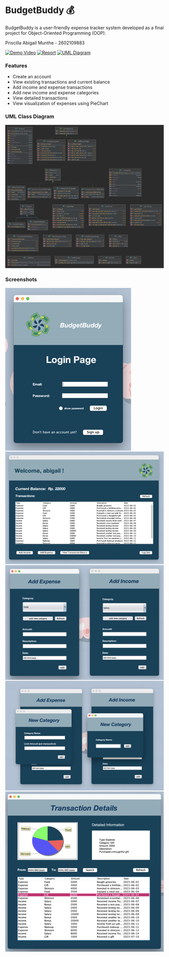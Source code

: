 # BudgetBuddy 💰

BudgetBuddy is a user-friendly expense tracker system developed as a final project for Object-Oriented Programming (OOP). 

Priscilla Abigail Munthe - 2602109883

[![Demo Video](https://img.shields.io/badge/Demo%20Video-Watch-red?logo=youtube)](https://www.youtube.com/watch?v=ibhQrORU7iU)
[![Report](https://img.shields.io/badge/Report-Read-blue?logo=microsoft-word)](https://drive.google.com/file/d/1a2YDdNr_hz8K51AZH0IPmBFxCjnVOx2a/view?usp=sharing)
[![UML Diagram](https://img.shields.io/badge/UML%20Diagram-View-blue?logo=diagramsdotnet)](https://drive.google.com/file/d/1rbGtroJlZpY8ddmi3N7UZV0OgES6Q5WF/view?usp=sharing)

### Features

- Create an account
- View existing transactions and current balance
- Add income and expense transactions
- Add new income and expense categories
- View detailed transactions
- View visualization of expenses using PieChart

### UML Class Diagram

![UML](uml.png)

### Screenshots

<img src="screenshots/login.png" width="400px" alt="Login">
<img src="screenshots/dashboard.png" width="600px" alt="Dashboard">
<img src="screenshots/add.png" width="600px" alt="Add">
<img src="screenshots/categories.png" width="600px" alt="Categories">
<img src="screenshots/details.png" width="600px" alt="Details">







